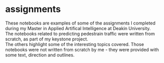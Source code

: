# assignments

These notebooks are examples of some of the assignments I completed during my Master in Applied Artifical Intelligence at Deakin University.<br>
The notebooks related to predicting pedestrain traffic were written from scratch, as part of my keystone project.<br>
The others highlight some of the interesting topics covered. Those notebooks were not written from scratch by me - they were provided with some text, direction and outlines.
